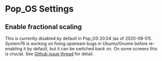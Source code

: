 # Pop_OS Settings

## Enable fractional scaling

This is currently disabled by default in Pop_OS 20.04 (as of 2020-08-01). System76 is working on fixing upstream bugs in 
Ubuntu/Gnome before re-enabling it by default, but it can be switched back on. On some screens this is crucial. See 
[Github issue thread](https://github.com/pop-os/gnome-control-center/issues/89) for detail.
